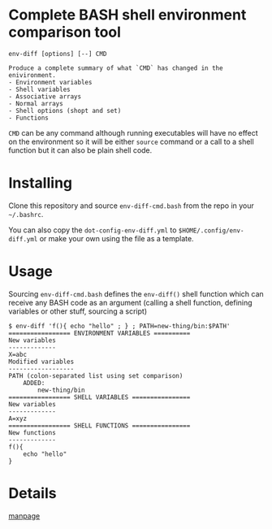 # Complete BASH shell environment comparison tool

```
env-diff [options] [--] CMD

Produce a complete summary of what `CMD` has changed in the enivironment.
- Environment variables
- Shell variables
- Associative arrays
- Normal arrays
- Shell options (shopt and set)
- Functions
```

`CMD` can be any command although running executables will have no effect on the environment so it will be either `source` command or a call to a shell function but it can also be plain shell code.

# Installing

Clone this repository and source `env-diff-cmd.bash` from the repo in your
`~/.bashrc`.

You can also copy the `dot-config-env-diff.yml` to `$HOME/.config/env-diff.yml`
or make your own using the file as a template.

# Usage

Sourcing `env-diff-cmd.bash` defines the `env-diff()` shell function which can receive
any BASH code as an argument (calling a shell function, defining variables or other stuff,
sourcing a script)

```
$ env-diff 'f(){ echo "hello" ; } ; PATH=new-thing/bin:$PATH'
================= ENVIRONMENT VARIABLES ==========
New variables
-------------
X=abc
Modified variables
------------------
PATH (colon-separated list using set comparison)
    ADDED:
        new-thing/bin
================= SHELL VARIABLES ================
New variables
-------------
A=xyz
================= SHELL FUNCTIONS ================
New functions
-------------
f(){
    echo "hello"
}
```

# Details

[manpage](env-diff.org)
